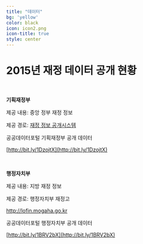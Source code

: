 ```yaml
---
title: "데이터"
bg: 'yellow'
color: black
icon: icon2.png
icon-title: true
style: center
---
```


# 2015년 재정 데이터 공개 현황

<br>

**기획재정부**

제공 내용: 중앙 정부 재정 정보

제공 경로: [재정 정보 공개시스템](http://www.digitalbrain.go.kr)

공공데이터포털 기획재정부 공개 데이터

[http://bit.ly/1DzojtX](http://bit.ly/1DzojtX)

<br>

**행정자치부**

제공 내용: 지방 재정 정보

제공 경로: 행정자치부 재정고

http://lofin.mogaha.go.kr

공공데이터포털 행정자치부 공개 데이터

[http://bit.ly/1BRV2bX](http://bit.ly/1BRV2bX)

